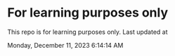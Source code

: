 # For learning purposes only
This repo is for learning purposes only.
Last updated at

Monday, December 11, 2023 6:14:14 AM

